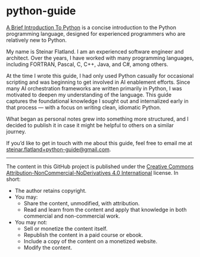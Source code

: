 # python-guide

[A Brief Introduction To Python](./A-Brief-Introduction-To-Python.md) is a concise introduction to the Python programming language, designed for experienced programmers who are relatively new to Python.

My name is Steinar Flatland. I am an experienced software engineer and architect. Over the years, I have worked with many programming languages, including FORTRAN, Pascal, C, C++, Java, and C#, among others.

At the time I wrote this guide, I had only used Python casually for occasional scripting and was beginning to get involved in AI enablement efforts. Since many AI orchestration frameworks are written primarily in Python, I was motivated to deepen my understanding of the language. This guide captures the foundational knowledge I sought out and internalized early in that process — with a focus on writing clean, idiomatic Python.

What began as personal notes grew into something more structured, and I decided to publish it in case it might be helpful to others on a similar journey.

If you’d like to get in touch with me about this guide, feel free to email me at <steinar.flatland+python-guide@gmail.com>.

---

The content in this GitHub project is published under the [Creative Commons Attribution-NonCommercial-NoDerivatives 4.0 International](./License.txt) license. In short:

- The author retains copyright.
- You may:
  - Share the content, unmodified, with attribution.
  - Read and learn from the content and apply that knowledge in both commercial and non-commercial work.
- You may not:
  - Sell or monetize the content itself.
  - Republish the content in a paid course or ebook.
  - Include a copy of the content on a monetized website.
  - Modify the content.
